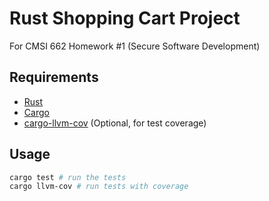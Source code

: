 # Rust Shopping Cart Project

For CMSI 662 Homework #1 (Secure Software Development)

## Requirements

- [Rust](https://www.rust-lang.org/tools/install)
- [Cargo](https://doc.rust-lang.org/cargo/getting-started/installation.html)
- [cargo-llvm-cov](https://github.com/taiki-e/cargo-llvm-cov) (Optional, for test coverage)

## Usage

```bash
cargo test # run the tests
cargo llvm-cov # run tests with coverage
```
